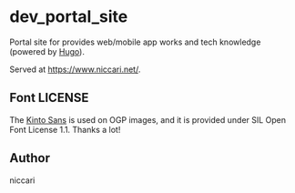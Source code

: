 # dev_portal_site
Portal site for provides web/mobile app works and tech knowledge (powered by [Hugo](https://gohugo.io/)).

Served at https://www.niccari.net/.

## Font LICENSE
The [Kinto Sans](https://github.com/ookamiinc/kinto) is used on OGP images, and it is provided under SIL Open Font License 1.1. Thanks a lot!

## Author
niccari
